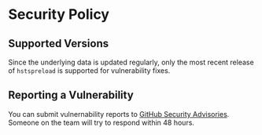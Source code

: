 # Security Policy

## Supported Versions

Since the underlying data is updated regularly, only the most recent release of `hstspreload` is supported for vulnerability fixes.

## Reporting a Vulnerability

You can submit vulnernability reports to [GitHub Security Advisories](https://github.com/sethmlarson/hstspreload/security/advisories/new).
Someone on the team will try to respond within 48 hours.
